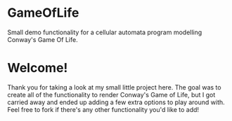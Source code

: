 # GameOfLife
Small demo functionality for a cellular automata program modelling Conway's Game Of Life.

# Welcome!
Thank you for taking a look at my small little project here. The goal was to create all of the functionality to render Conway's Game of Life, but I got carried away
and ended up adding a few extra options to play around with. Feel free to fork if there's any other functionality you'd like to add!
